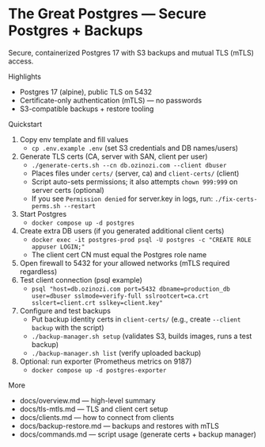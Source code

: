 # The Great Postgres — Secure Postgres + Backups

Secure, containerized Postgres 17 with S3 backups and mutual TLS (mTLS) access.

Highlights
- Postgres 17 (alpine), public TLS on 5432
- Certificate-only authentication (mTLS) — no passwords
- S3-compatible backups + restore tooling

Quickstart
1) Copy env template and fill values
   - `cp .env.example .env` (set S3 credentials and DB names/users)
2) Generate TLS certs (CA, server with SAN, client per user)
   - `./generate-certs.sh --cn db.ozinozi.com --client dbuser`
   - Places files under `certs/` (server, ca) and `client-certs/` (client)
   - Script auto-sets permissions; it also attempts `chown 999:999` on server certs (optional)
   - If you see `Permission denied` for server.key in logs, run: `./fix-certs-perms.sh --restart`
3) Start Postgres
   - `docker compose up -d postgres`
4) Create extra DB users (if you generated additional client certs)
   - `docker exec -it postgres-prod psql -U postgres -c "CREATE ROLE appuser LOGIN;"`
   - The client cert CN must equal the Postgres role name
5) Open firewall to 5432 for your allowed networks (mTLS required regardless)
6) Test client connection (psql example)
   - `psql "host=db.ozinozi.com port=5432 dbname=production_db user=dbuser sslmode=verify-full sslrootcert=ca.crt sslcert=client.crt sslkey=client.key"`
7) Configure and test backups
   - Put backup identity certs in `client-certs/` (e.g., create `--client backup` with the script)
   - `./backup-manager.sh setup` (validates S3, builds images, runs a test backup)
   - `./backup-manager.sh list` (verify uploaded backup)
8) Optional: run exporter (Prometheus metrics on 9187)
   - `docker compose up -d postgres-exporter`

More
- docs/overview.md — high-level summary
- docs/tls-mtls.md — TLS and client cert setup
- docs/clients.md — how to connect from clients
- docs/backup-restore.md — backups and restores with mTLS
- docs/commands.md — script usage (generate certs + backup manager)
